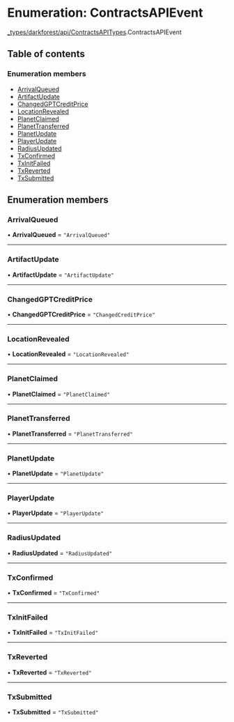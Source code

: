 # Enumeration: ContractsAPIEvent

[\_types/darkforest/api/ContractsAPITypes](../modules/_types_darkforest_api_ContractsAPITypes.md).ContractsAPIEvent

## Table of contents

### Enumeration members

- [ArrivalQueued](_types_darkforest_api_ContractsAPITypes.ContractsAPIEvent.md#arrivalqueued)
- [ArtifactUpdate](_types_darkforest_api_ContractsAPITypes.ContractsAPIEvent.md#artifactupdate)
- [ChangedGPTCreditPrice](_types_darkforest_api_ContractsAPITypes.ContractsAPIEvent.md#changedgptcreditprice)
- [LocationRevealed](_types_darkforest_api_ContractsAPITypes.ContractsAPIEvent.md#locationrevealed)
- [PlanetClaimed](_types_darkforest_api_ContractsAPITypes.ContractsAPIEvent.md#planetclaimed)
- [PlanetTransferred](_types_darkforest_api_ContractsAPITypes.ContractsAPIEvent.md#planettransferred)
- [PlanetUpdate](_types_darkforest_api_ContractsAPITypes.ContractsAPIEvent.md#planetupdate)
- [PlayerUpdate](_types_darkforest_api_ContractsAPITypes.ContractsAPIEvent.md#playerupdate)
- [RadiusUpdated](_types_darkforest_api_ContractsAPITypes.ContractsAPIEvent.md#radiusupdated)
- [TxConfirmed](_types_darkforest_api_ContractsAPITypes.ContractsAPIEvent.md#txconfirmed)
- [TxInitFailed](_types_darkforest_api_ContractsAPITypes.ContractsAPIEvent.md#txinitfailed)
- [TxReverted](_types_darkforest_api_ContractsAPITypes.ContractsAPIEvent.md#txreverted)
- [TxSubmitted](_types_darkforest_api_ContractsAPITypes.ContractsAPIEvent.md#txsubmitted)

## Enumeration members

### ArrivalQueued

• **ArrivalQueued** = `"ArrivalQueued"`

---

### ArtifactUpdate

• **ArtifactUpdate** = `"ArtifactUpdate"`

---

### ChangedGPTCreditPrice

• **ChangedGPTCreditPrice** = `"ChangedCreditPrice"`

---

### LocationRevealed

• **LocationRevealed** = `"LocationRevealed"`

---

### PlanetClaimed

• **PlanetClaimed** = `"PlanetClaimed"`

---

### PlanetTransferred

• **PlanetTransferred** = `"PlanetTransferred"`

---

### PlanetUpdate

• **PlanetUpdate** = `"PlanetUpdate"`

---

### PlayerUpdate

• **PlayerUpdate** = `"PlayerUpdate"`

---

### RadiusUpdated

• **RadiusUpdated** = `"RadiusUpdated"`

---

### TxConfirmed

• **TxConfirmed** = `"TxConfirmed"`

---

### TxInitFailed

• **TxInitFailed** = `"TxInitFailed"`

---

### TxReverted

• **TxReverted** = `"TxReverted"`

---

### TxSubmitted

• **TxSubmitted** = `"TxSubmitted"`
